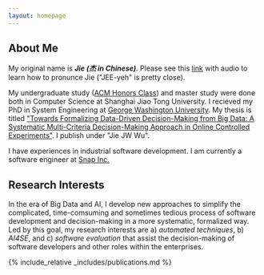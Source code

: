```yaml
---
layout: homepage
---
```


## About Me
My original name is _**Jie (杰 in Chinese)**_. Please see this [link](https://en.wiktionary.org/wiki/ji%C3%A9) with audio to learn how to pronunce Jie ("JEE-yeh" is pretty close). 

My undergraduate study ([ACM Honors Class](https://acm.sjtu.edu.cn/home)) and master study were done both in Computer Science at Shanghai Jiao Tong University. I recieved my PhD in System Engineering at [George Washington University](https://www.seas.gwu.edu/). My thesis is titled ["Towards Formalizing Data-Driven Decision-Making from Big Data: A Systematic Multi-Criteria Decision-Making Approach in Online Controlled Experiments"](https://www.proquest.com/docview/2784774986?pq-origsite=gscholar&fromopenview=true). I publish under "Jie JW Wu". 

I have experiences in industrial software development. I am currently a software engineer at [Snap Inc.](https://snap.com/en-US) 

## Research Interests
In the era of Big Data and AI, I develop new approaches to simplify the complicated, time-comsuming and sometimes tedious process of software development and decision-making in a more systematic, formalized way. Led by this goal, my research interests are a) _automated techniques_, b) _AI4SE_, and c) _software evaluation_ that assist the decision-making of software developers and other roles within the enterprises.

{% include_relative _includes/publications.md %}

